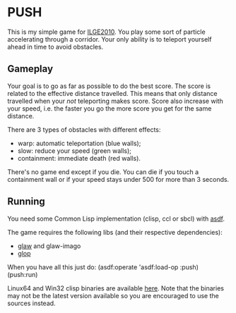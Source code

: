 PUSH
====

This is my simple game for [ILGE2010](http://dto.github.com/notebook/2010expo.html).
You play some sort of particle accelerating through a corridor.
Your only ability is to teleport yourself ahead in time to avoid obstacles.

Gameplay
--------

Your goal is to go as far as possible to do the best score. The score is related to the effective
distance travelled. This means that only distance travelled when your *not* teleporting makes score.
Score also increase with your speed, i.e. the faster you go the more score you get for the same
distance.

There are 3 types of obstacles with different effects:
- warp: automatic teleportation (blue walls);
- slow: reduce your speed (green walls);
- containment: immediate death (red walls).

There's no game end except if you die. You can die if you touch a containment wall
or if your speed stays under 500 for more than 3 seconds.

Running
-------

You need some Common Lisp implementation (clisp, ccl or sbcl)
with [asdf](http://common-lisp.net/project/asdf/).

The game requires the following libs (and their respective dependencies):
- [glaw](http://github.com/patzy/glaw) and glaw-imago
- [glop](http://github.com/patzy/glop)

When you have all this just do:
    (asdf:operate 'asdf:load-op :push)
    (push:run)
    
Linux64 and Win32 clisp binaries are available [here](http://appart.kicks-ass.net/patzy/files/ilge2010/). Note that the binaries may not be the latest version available so you are encouraged to use the sources instead.

